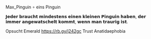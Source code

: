 Max_Pinguin ∘ eins Pinguin
  
𝗝𝗲𝗱𝗲𝗿 𝗯𝗿𝗮𝘂𝗰𝗵𝘁 𝗺𝗶𝗻𝗱𝗲𝘀𝘁𝗲𝗻𝘀 𝗲𝗶𝗻𝗲𝗻 𝗸𝗹𝗲𝗶𝗻𝗲𝗻 𝗣𝗶𝗻𝗴𝘂𝗶𝗻 𝗵𝗮𝗯𝗲𝗻, 𝗱𝗲𝗿 𝗶𝗺𝗺𝗲𝗿 𝗮𝗻𝗴𝗲𝘄𝗮𝘁𝘀𝗰𝗵𝗲𝗹𝘁 𝗸𝗼𝗺𝗺𝘁, 𝘄𝗲𝗻𝗻 𝗺𝗮𝗻 𝘁𝗿𝗮𝘂𝗿𝗶𝗴 𝗶𝘀𝘁.

Opsucht Emerald
https://rb.gy/j242gc Trust
Anatidaephobia

